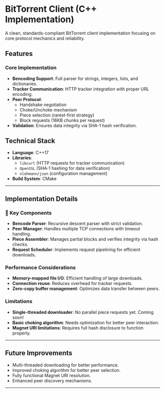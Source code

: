 # BitTorrent Client (C++ Implementation)

A clean, standards-compliant BitTorrent client implementation focusing on core protocol mechanics and reliability.

##  Features

###  Core Implementation
- **Bencoding Support**: Full parser for strings, integers, lists, and dictionaries.
- **Tracker Communication**: HTTP tracker integration with proper URL encoding.
- **Peer Protocol**:
  - Handshake negotiation
  - Choke/Unchoke mechanism
  - Piece selection (rarest-first strategy)
  - Block requests (16KB chunks per request)
- **Validation**: Ensures data integrity via SHA-1 hash verification.


##  Technical Stack

- **Language**: C++17
- **Libraries**:
  - `libcurl` (HTTP requests for tracker communication)
  - `OpenSSL` (SHA-1 hashing for data verification)
  - `nlohmann/json` (configuration management)
- **Build System**: CMake

---

##  Implementation Details

### 🔹 Key Components
- **Bencode Parser**: Recursive descent parser with strict validation.
- **Peer Manager**: Handles multiple TCP connections with timeout handling.
- **Piece Assembler**: Manages partial blocks and verifies integrity via hash checks.
- **Request Scheduler**: Implements request pipelining for efficient downloads.

###  Performance Considerations
- **Memory-mapped file I/O**: Efficient handling of large downloads.
- **Connection reuse**: Reduces overhead for tracker requests.
- **Zero-copy buffer management**: Optimizes data transfer between peers.

###  Limitations
- **Single-threaded downloader**: No parallel piece requests yet. Coming soon! 
- **Basic choking algorithm**: Needs optimization for better peer interaction.
- **Magnet URI limitations**: Requires full hash disclosure to function properly. 

---

##  Future Improvements
- Multi-threaded downloading for better performance.
- Improved choking algorithm for better peer selection.
- Fully functional Magnet URI resolution.
- Enhanced peer discovery mechanisms.

---

